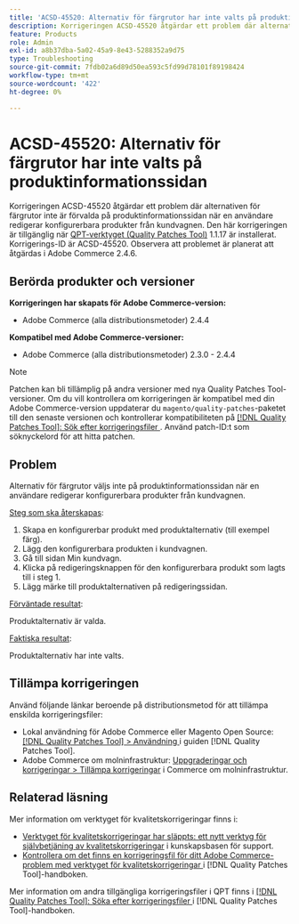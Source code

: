 ```yaml
---
title: 'ACSD-45520: Alternativ för färgrutor har inte valts på produktinformationssidan'
description: Korrigeringen ACSD-45520 åtgärdar ett problem där alternativen för färgrutor inte är förvalda på produktinformationssidan när en användare redigerar konfigurerbara produkter från kundvagnen. Den här korrigeringen är tillgänglig när [QPT-verktyget (Quality Patches Tool)](https://experienceleague.adobe.com/en/docs/commerce-operations/tools/quality-patches-tool/quality-patches-tool-to-self-serve-quality-patches) 1.1.17 är installerat. Korrigerings-ID är ACSD-45520. Observera att problemet är planerat att åtgärdas i Adobe Commerce 2.4.6.
feature: Products
role: Admin
exl-id: a8b37dba-5a02-45a9-8e43-5288352a9d75
type: Troubleshooting
source-git-commit: 7fdb02a6d89d50ea593c5fd99d78101f89198424
workflow-type: tm+mt
source-wordcount: '422'
ht-degree: 0%

---
```


# ACSD-45520: Alternativ för färgrutor har inte valts på produktinformationssidan

Korrigeringen ACSD-45520 åtgärdar ett problem där alternativen för färgrutor inte är förvalda på produktinformationssidan när en användare redigerar konfigurerbara produkter från kundvagnen. Den här korrigeringen är tillgänglig när [QPT-verktyget (Quality Patches Tool)](https://experienceleague.adobe.com/en/docs/commerce-operations/tools/quality-patches-tool/quality-patches-tool-to-self-serve-quality-patches) 1.1.17 är installerat. Korrigerings-ID är ACSD-45520. Observera att problemet är planerat att åtgärdas i Adobe Commerce 2.4.6.

## Berörda produkter och versioner

**Korrigeringen har skapats för Adobe Commerce-version:**

* Adobe Commerce (alla distributionsmetoder) 2.4.4

**Kompatibel med Adobe Commerce-versioner:**

* Adobe Commerce (alla distributionsmetoder) 2.3.0 - 2.4.4

>[!NOTE]
>
>Patchen kan bli tillämplig på andra versioner med nya Quality Patches Tool-versioner. Om du vill kontrollera om korrigeringen är kompatibel med din Adobe Commerce-version uppdaterar du `magento/quality-patches`-paketet till den senaste versionen och kontrollerar kompatibiliteten på [[!DNL Quality Patches Tool]: Sök efter korrigeringsfiler ](https://experienceleague.adobe.com/en/docs/commerce-operations/tools/quality-patches-tool/quality-patches-tool-to-self-serve-quality-patches). Använd patch-ID:t som söknyckelord för att hitta patchen.

## Problem

Alternativ för färgrutor väljs inte på produktinformationssidan när en användare redigerar konfigurerbara produkter från kundvagnen.

<u>Steg som ska återskapas</u>:

1. Skapa en konfigurerbar produkt med produktalternativ (till exempel färg).
1. Lägg den konfigurerbara produkten i kundvagnen.
1. Gå till sidan Min kundvagn.
1. Klicka på redigeringsknappen för den konfigurerbara produkt som lagts till i steg 1.
1. Lägg märke till produktalternativen på redigeringssidan.

<u>Förväntade resultat</u>:

Produktalternativ är valda.

<u>Faktiska resultat</u>:

Produktalternativ har inte valts.

## Tillämpa korrigeringen

Använd följande länkar beroende på distributionsmetod för att tillämpa enskilda korrigeringsfiler:

* Lokal användning för Adobe Commerce eller Magento Open Source: [[!DNL Quality Patches Tool] > Användning ](/help/tools/quality-patches-tool/usage.md) i guiden [!DNL Quality Patches Tool].
* Adobe Commerce om molninfrastruktur: [Uppgraderingar och korrigeringar > Tillämpa korrigeringar](https://experienceleague.adobe.com/docs/commerce-cloud-service/user-guide/develop/upgrade/apply-patches.html) i Commerce om molninfrastruktur.

## Relaterad läsning

Mer information om verktyget för kvalitetskorrigeringar finns i:

* [Verktyget för kvalitetskorrigeringar har släppts: ett nytt verktyg för självbetjäning av kvalitetskorrigeringar](https://experienceleague.adobe.com/en/docs/commerce-operations/tools/quality-patches-tool/quality-patches-tool-to-self-serve-quality-patches) i kunskapsbasen för support.
* [Kontrollera om det finns en korrigeringsfil för ditt Adobe Commerce-problem med verktyget för kvalitetskorrigeringar ](/help/tools/quality-patches-tool/patches-available-in-qpt/check-patch-for-magento-issue-with-magento-quality-patches.md) i [!DNL Quality Patches Tool]-handboken.

Mer information om andra tillgängliga korrigeringsfiler i QPT finns i [[!DNL Quality Patches Tool]: Söka efter korrigeringsfiler ](https://experienceleague.adobe.com/tools/commerce-quality-patches/index.html) i [!DNL Quality Patches Tool]-handboken.
